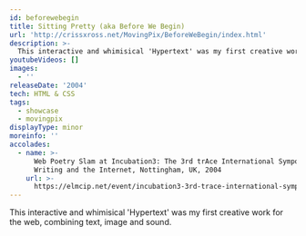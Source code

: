 ```yaml
---
id: beforewebegin
title: Sitting Pretty (aka Before We Begin)
url: 'http://crissxross.net/MovingPix/BeforeWeBegin/index.html'
description: >-
  This interactive and whimisical 'Hypertext' was my first creative work for the web, combining text, image and sound.
youtubeVideos: []
images:
  - ''
releaseDate: '2004'
tech: HTML & CSS
tags:
  - showcase
  - movingpix
displayType: minor
moreinfo: ''
accolades:
  - name: >-
      Web Poetry Slam at Incubation3: The 3rd trAce International Symposium on
      Writing and the Internet, Nottingham, UK, 2004
    url: >-
      https://elmcip.net/event/incubation3-3rd-trace-international-symposium-writing-and-internet
---
```



This interactive and whimisical 'Hypertext' was my first creative work for the web, combining text, image and sound.


